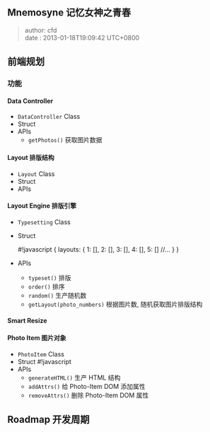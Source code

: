 Mnemosyne 记忆女神之青春
------------------------
> author: cfd   
> date  : 2013-01-18T19:09:42 UTC+0800

## 前端规划

### 功能

#### Data Controller
  * `DataController` Class
  * Struct
  * APIs
    - `getPhotos()` 获取图片数据

#### Layout 排版结构
  * `Layout` Class
  * Struct
  * APIs

#### Layout Engine 排版引擎
  * `Typesetting` Class
  * Struct

    #!javascript
    {
      layouts: {
        1: [],
        2: [],
        3: [],
        4: [],
        5: []
        //...
      }
    }

  * APIs
    - `typeset()` 排版
    - `order()` 排序
    - `random()` 生产随机数
    - `getLayout(photo_numbers)` 根据图片数, 随机获取图片排版结构

#### Smart Resize

#### Photo Item 图片对象
  * `PhotoItem` Class
  * Struct
      #!javascript
  * APIs
    - `generateHTML()` 生产 HTML 结构
    - `addAttrs()` 给 Photo-Item DOM 添加属性
    - `removeAttrs()` 删除 Photo-Item DOM 属性


## Roadmap 开发周期


